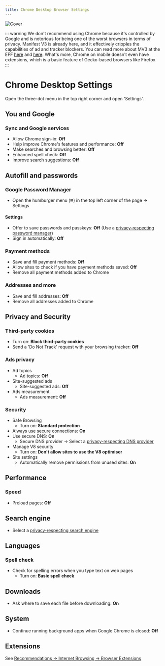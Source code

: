 ```yaml
---
title: Chrome Desktop Browser Settings
---
```


![Cover](/assets/covers/chrome.png)

::: warning
We don't recommend using Chrome because it's controlled by Google and is notorious for being one of the worst browsers in terms of privacy. Manifest V3 is already here, and it effectively cripples the capabilities of ad and tracker blockers. You can read more about MV3 at the EFF [here](https://www.eff.org/deeplinks/2021/12/chrome-users-beware-manifest-v3-deceitful-and-threatening) and [here](https://www.eff.org/deeplinks/2021/12/googles-manifest-v3-still-hurts-privacy-security-innovation). What's more, Chrome on mobile doesn't even have extensions, which is a basic feature of Gecko-based browsers like Firefox.
:::

# Chrome Desktop Settings

Open the three-dot menu in the top right corner and open 'Settings'.

## You and Google

### Sync and Google services

* Allow Chrome sign-in: **Off**
* Help improve Chrome's features and performance: **Off**
* Make searches and browsing better: **Off**
* Enhanced spell check: **Off**
* Improve search suggestions: **Off**

## Autofill and passwords

### Google Password Manager

* Open the humburger menu (`☰`) in the top left corner of the page -> Settings

#### Settings

* Offer to save passwords and passkeys: **Off** (Use a [privacy-respecting password manager](/recommendations/software/password-managers))
* Sign in automatically: **Off**

### Payment methods

* Save and fill payment methods: **Off**
* Allow sites to check if you have payment methods saved: **Off**
* Remove all payment methods added to Chrome

### Addresses and more

* Save and fill addresses: **Off**
* Remove all addresses added to Chrome

## Privacy and Security

### Third-party cookies

* Turn on: **Block third-party cookies**
* Send a 'Do Not Track' request with your browsing tracker: **Off**

### Ads privacy

* Ad topics
  * Ad topics: **Off**
* Site-suggested ads
  * Site-suggested ads: **Off**
* Ads measurement
  * Ads measurement: **Off**

### Security

* Safe Browsing
  * Turn on: **Standard protection**
* Always use secure connections: **On**
* Use secure DNS: **On**
  * Secure DNS provider -> Select a [privacy-respecting DNS provider](/recommendations/providers/dns-resolvers)
* Manage V8 security
  * Turn on: **Don't allow sites to use the V8 optimiser**
* Site settings
  * Automatically remove permissions from unused sites: **On**

## Performance

### Speed

* Preload pages: **Off**

## Search engine

* Select a [privacy-respecting search engine](/recommendations/internet-browsing/search-engines)

## Languages

### Spell check

* Check for spelling errors when you type text on web pages
  * Turn on: **Basic spell check**

## Downloads

* Ask where to save each file before downloading: **On**

## System

* Continue running background apps when Google Chrome is closed: **Off**

## Extensions

See [Recommendations -> Internet Browsing -> Browser Extensions](/recommendations/internet-browsing/browser-extensions)

